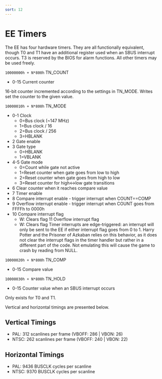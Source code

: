 ```yaml
---
sort: 12
---
```


# EE Timers

The EE has four hardware timers. They are all functionally equivalent, though T0 and T1 have an additional register used when an SBUS interrupt occurs.
T3 is reserved by the BIOS for alarm functions. All other timers may be used freely.

`10000000h + N*800h` TN_COUNT
- 0-15  Current counter
  
16-bit counter incremented according to the settings in TN_MODE. Writes set the counter to the given value.

`10000010h + N*800h` TN_MODE
- 0-1   Clock
  + 0=Bus clock (~147 MHz)
  + 1=Bus clock / 16
  + 2=Bus clock / 256
  + 3=HBLANK
- 2     Gate enable
- 3     Gate type
  + 0=HBLANK
  + 1=VBLANK
- 4-5   Gate mode
  + 0=Count while gate not active
  + 1=Reset counter when gate goes from low to high
  + 2=Reset counter when gate goes from high to low
  + 3=Reset counter for high<->low gate transitions
- 6     Clear counter when it reaches compare value
- 7     Timer enable
- 8     Compare interrupt enable - trigger interrupt when COUNT==COMP
- 9     Overflow interrupt enable - trigger interrupt when COUNT goes from FFFFh to 0000h
- 10    Compare interrupt flag
  + W: Clears flag
  11    Overflow interrupt flag
  + W: Clears flag
Timer interrupts are edge-triggered: an interrupt will only be sent to the EE if either interrupt flag goes from 0 to 1.
Harry Potter and the Prisoner of Azkaban relies on this behavior, as it does not clear the interrupt flags in the timer handler but rather in a different part of the code. Not emulating this will cause the game to crash by reading from NULL.

`10000020h + N*800h` TN_COMP
- 0-15  Compare value

`10000030h + N*800h` TN_HOLD
- 0-15  Counter value when an SBUS interrupt occurs
  
Only exists for T0 and T1.


Vertical and horizontal timings are presented below.

## Vertical Timings
- PAL:  312 scanlines per frame (VBOFF: 286 | VBON: 26)
- NTSC: 262 scanlines per frame (VBOFF: 240 | VBON: 22)

## Horizontal Timings
- PAL:  9436 BUSCLK cycles per scanline
- NTSC: 9370 BUSCLK cycles per scanline
